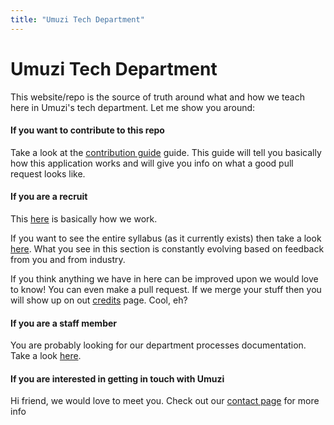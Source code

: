 ```yaml
---
title: "Umuzi Tech Department"
---
```


# Umuzi Tech Department

This website/repo is the source of truth around what and how we teach here in Umuzi's tech department. Let me show you around:

#### If you want to contribute to this repo

Take a look at the [contribution guide](/tech-department/how-to-contribute) guide. This guide will tell you basically how this application works and will give you info on what a good pull request looks like.

#### If you are a recruit

This [here](/tech-department/department-processes/what-recruits-need-to-know/) is basically how we work.

If you want to see the entire syllabus (as it currently exists) then take a look [here](/tech-department/syllabuses). What you see in this section is constantly evolving based on feedback from you and from industry.

If you think anything we have in here can be improved upon we would love to know! You can even make a pull request. If we merge your stuff then you will show up on out [credits](/tech-department/credits) page. Cool, eh?

#### If you are a staff member

You are probably looking for our department processes documentation. Take a look [here](/tech-department/department-processes).

#### If you are interested in getting in touch with Umuzi

Hi friend, we would love to meet you. Check out our [contact page](/tech-department/contact-us) for more info
